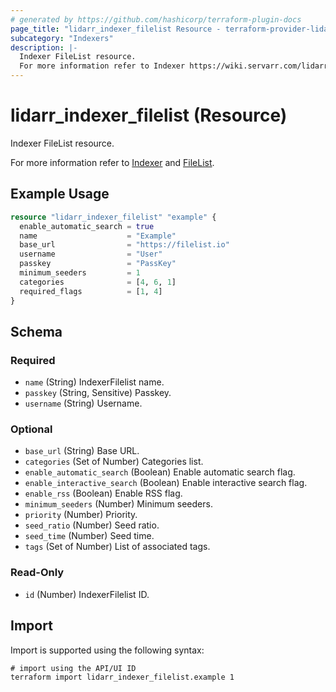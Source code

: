 ```yaml
---
# generated by https://github.com/hashicorp/terraform-plugin-docs
page_title: "lidarr_indexer_filelist Resource - terraform-provider-lidarr"
subcategory: "Indexers"
description: |-
  Indexer FileList resource.
  For more information refer to Indexer https://wiki.servarr.com/lidarr/settings#indexers and FileList https://wiki.servarr.com/lidarr/supported#filelist.
---
```


# lidarr_indexer_filelist (Resource)

<!-- subcategory:Indexers -->Indexer FileList resource.
For more information refer to [Indexer](https://wiki.servarr.com/lidarr/settings#indexers) and [FileList](https://wiki.servarr.com/lidarr/supported#filelist).

## Example Usage

```terraform
resource "lidarr_indexer_filelist" "example" {
  enable_automatic_search = true
  name                    = "Example"
  base_url                = "https://filelist.io"
  username                = "User"
  passkey                 = "PassKey"
  minimum_seeders         = 1
  categories              = [4, 6, 1]
  required_flags          = [1, 4]
}
```

<!-- schema generated by tfplugindocs -->
## Schema

### Required

- `name` (String) IndexerFilelist name.
- `passkey` (String, Sensitive) Passkey.
- `username` (String) Username.

### Optional

- `base_url` (String) Base URL.
- `categories` (Set of Number) Categories list.
- `enable_automatic_search` (Boolean) Enable automatic search flag.
- `enable_interactive_search` (Boolean) Enable interactive search flag.
- `enable_rss` (Boolean) Enable RSS flag.
- `minimum_seeders` (Number) Minimum seeders.
- `priority` (Number) Priority.
- `seed_ratio` (Number) Seed ratio.
- `seed_time` (Number) Seed time.
- `tags` (Set of Number) List of associated tags.

### Read-Only

- `id` (Number) IndexerFilelist ID.

## Import

Import is supported using the following syntax:

```shell
# import using the API/UI ID
terraform import lidarr_indexer_filelist.example 1
```

